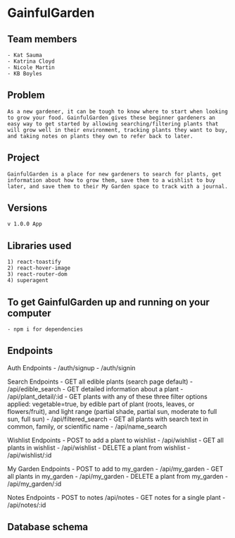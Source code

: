 # GainfulGarden

## Team members
    - Kat Sauma
    - Katrina Cloyd
    - Nicole Martin
    - KB Boyles

## Problem
    As a new gardener, it can be tough to know where to start when looking to grow your food. GainfulGarden gives these beginner gardeners an easy way to get started by allowing searching/filtering plants that will grow well in their environment, tracking plants they want to buy, and taking notes on plants they own to refer back to later.

## Project
    GainfulGarden is a place for new gardeners to search for plants, get information about how to grow them, save them to a wishlist to buy later, and save them to their My Garden space to track with a journal.

## Versions
    v 1.0.0 App

## Libraries used
    1) react-toastify
    2) react-hover-image
    3) react-router-dom
    4) superagent

## To get GainfulGarden up and running on your computer
    - npm i for dependencies

## Endpoints
Auth Endpoints
    - /auth/signup
    - /auth/signin
    
Search Endpoints
    - GET all edible plants (search page default) - /api/edible_search
    - GET detailed information about a plant - /api/plant_detail/:id
    - GET plants with any of these three filter options applied: vegetable=true, by edible part of plant (roots, leaves, or flowers/fruit), and light range (partial shade, partial sun, moderate to full sun, full sun) - /api/filtered_search
    - GET all plants with search text in common, family, or scientific name - /api/name_search

Wishlist Endpoints
    - POST to add a plant to wishlist - /api/wishlist
    - GET all plants in wishlist - /api/wishlist
    - DELETE a plant from wishlist - /api/wishlist/:id

My Garden Endpoints
    - POST to add to my_garden - /api/my_garden
    - GET all plants in my_garden - /api/my_garden
    - DELETE a plant from my_garden - /api/my_garden/:id

Notes Endpoints
    - POST to notes /api/notes
    - GET notes for a single plant - /api/notes/:id

## Database schema
